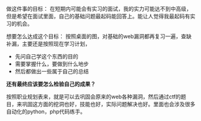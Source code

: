 做这件事的目标：  在短期内可能会有实习的面试，我的实力可能达不到中高级，但是希望在面试里面，自己的基础问题最起码能回答上。能让人觉得我最起码有实习的机会。

想要怎么达成这个目标： 按照桌面的图，对基础的web漏洞都再复习一遍，查缺补漏，主要还是按照现在学习计划， 

- 先问自己学这个东西的目的
- 需要掌握什么，要做到什么地步
- 然后都做出一些属于自己的总结

**还有最终应该要怎么检验自己的成果？**



按照职业规划表来，就是可以去巩固会原来的web各种漏洞，然后通过ctf的题目，来巩固这方面的挖洞也好，技能也好，实际问题解决也好。里面也会涉及很多自动化的python，php代码练手。

